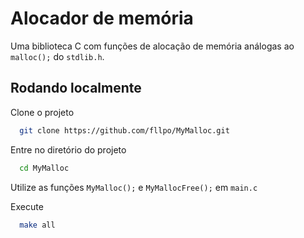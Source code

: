 # Alocador de memória

Uma biblioteca C com funções de alocação de memória análogas ao `malloc();` do `stdlib.h`.
## Rodando localmente

Clone o projeto

```bash
  git clone https://github.com/fllpo/MyMalloc.git
```

Entre no diretório do projeto

```bash
  cd MyMalloc
```
Utilize as funções `MyMalloc();` e `MyMallocFree();`  em `main.c`

Execute

```bash
  make all
```

